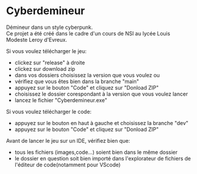 # Cyberdemineur
Démineur dans un style cyberpunk.  
Ce projet a été créé dans le cadre d'un cours de NSI au lycée Louis Modeste Leroy d'Evreux.  
  
Si vous voulez télécharger le jeu:
- clickez sur "release" à droite
- clickez sur download zip
- dans vos dossiers choisissez la version que vous voulez
ou
- vérifiez que vous êtes bien dans la branche "main"
- appuyez sur le bouton "Code" et cliquez sur "Donload ZIP"
- choisissez le dossier corespondant à la version que vous voulez lancer
- lancez le fichier "Cyberdemineur.exe"
  
Si vous voulez télécharger le code:  
- appuyez sur le bouton en haut à gauche et choisissez la branche "dev"
- appuyez sur le bouton "Code" et cliquez sur "Donload ZIP"  

Avant de lancer le jeu sur un IDE, vérifiez bien que:  
- tous les fichiers (images,code...) soient bien dans le même dossier
- le dossier en question soit bien importé dans l'explorateur de fichiers de l'éditeur de code(notamment pour VScode)
